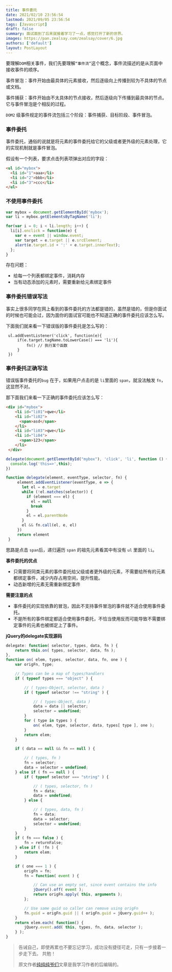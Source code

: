 ```yaml
---
title: 事件委托
date: 2021/02/10 23:56:54
lastmod: 2021/09/05 23:56:54
tags: [Javascript]
draft: false
summary: 面试面到了后来就接着学习了一点，感觉打开了新的世界。
images: https://pan.zealsay.com/zealsay/cover/6.jpg
authors: ['default']
layout: PostLayout
---
```

要理解`DOM`相关事件，我们先要理解`“事件流”`这个概念，事件流描述的是从页面中接收事件的顺序。

事件冒泡：事件开始由最具体的元素接收，然后逐级向上传播到较为不具体的节点或文档。

事件捕获：事件开始由不太具体的节点接收，然后逐级向下传播到最具体的节点。它与事件冒泡是个相反的过程。

`DOM2` 级事件规定的事件流包括三个阶段：事件捕获、目标阶段、事件冒泡。

### 事件委托

事件委托，通俗的说就是将元素的事件委托给它的父级或者更外级的元素处理，它的实现机制就是事件冒泡。

假设有一个列表，要求点击列表项弹出对应的字段：

```html
<ul id="mybox">
  <li id="1">aaa</li>
  <li id="2">bbb</li>
  <li id="3">ccc</li>
</ul>
```

### 不使用事件委托

```javascript
var mybox = document.getElementById('mybox');
var li = mybox.getElementsByTagName('li');

for(var i = 0; i < li.length; i++) {
  li[i].onclick = function(e) {
    var e = event || window.event;
    var target = e.target || e.srcElement;
    alert(e.target.id + ':' + e.target.innerText);  
  };
}
```

存在问题：

- 给每一个列表都绑定事件，消耗内存
- 当有动态添加的元素时，需要重新给元素绑定事件

### 事件委托错误写法

事实上很多同学在网上看到的事件委托的方法都是错的，虽然是错的，但是你面试的时候也可能会过，因为面你的面试官可能也不知道正确的事件委托应该怎么写。

下面我们就来看一下错误版的事件委托是怎么写的：

```
 ul.addEventListener('click', function(e){
     if(e.target.tagName.toLowerCase() === 'li'){
         fn() // 执行某个函数
     }
 })
```

### 事件委托正确写法

错误版事件委托的`bug` 在于，如果用户点击的是 `li`里面的 `span`，就没法触发 `fn`，这显然不对。

那下面我们来看一下正确的事件委托应该怎么写：

```html
<div id="mybox">
    <li id="li01">qwe</li>
    <li id="li02">
      <span>asd</span>
    </li>
    <li id="li03">qwe</li>
    <li id="li04">
      <span>123</span>
    </li>
 </div>
```

```javascript
delegate(document.getElementById("mybox"), 'click', 'li', function () {
  console.log('this=>',this);
})

function delegate(element, eventType, selector, fn) {
     element.addEventListener(eventType, e => {
       let el = e.target
       while (!el.matches(selector)) {
         if (element === el) {
           el = null
           break
         }
         el = el.parentNode
       }
       el && fn.call(el, e, el)
     })
     return element
 }
```

思路是点击 `span`后，递归遍历 `span` 的祖先元素看其中有没有 `ul` 里面的 `li`。

**事件委托的优点**

- 只需要将同类元素的事件委托给父级或者更外级的元素，不需要给所有的元素都绑定事件，减少内存占用空间，提升性能。
- 动态新增的元素无需重新绑定事件

**需要注意的点**

- 事件委托的实现依靠的冒泡，因此不支持事件冒泡的事件就不适合使用事件委托。
- 不是所有的事件绑定都适合使用事件委托，不恰当使用反而可能导致不需要绑定事件的元素也被绑定上了事件。

**jQuery的delegate实现源码**

```javascript
delegate: function( selector, types, data, fn ) {
    return this.on( types, selector, data, fn );
},
function on( elem, types, selector, data, fn, one ) {
	var origFn, type;

	// Types can be a map of types/handlers
	if ( typeof types === "object" ) {

		// ( types-Object, selector, data )
		if ( typeof selector !== "string" ) {

			// ( types-Object, data )
			data = data || selector;
			selector = undefined;
		}
		for ( type in types ) {
			on( elem, type, selector, data, types[ type ], one );
		}
		return elem;
	}

	if ( data == null && fn == null ) {

		// ( types, fn )
		fn = selector;
		data = selector = undefined;
	} else if ( fn == null ) {
		if ( typeof selector === "string" ) {

			// ( types, selector, fn )
			fn = data;
			data = undefined;
		} else {

			// ( types, data, fn )
			fn = data;
			data = selector;
			selector = undefined;
		}
	}
	if ( fn === false ) {
		fn = returnFalse;
	} else if ( !fn ) {
		return elem;
	}

	if ( one === 1 ) {
		origFn = fn;
		fn = function( event ) {

			// Can use an empty set, since event contains the info
			jQuery().off( event );
			return origFn.apply( this, arguments );
		};

		// Use same guid so caller can remove using origFn
		fn.guid = origFn.guid || ( origFn.guid = jQuery.guid++ );
	}
	return elem.each( function() {
		jQuery.event.add( this, types, fn, data, selector );
	} );
}
```

> 告诫自己，即使再累也不要忘记学习，成功没有捷径可走，只有一步接着一步走下去。 共勉！
>
> 原文作者[纯纯纯爷们](https://juejin.cn/post/6844904097372438542)文章是我学习作者的后编辑的。